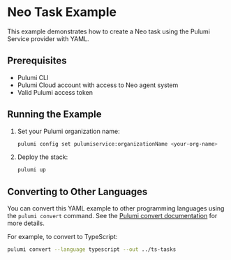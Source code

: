 # Neo Task Example

This example demonstrates how to create a Neo task using the Pulumi Service provider with YAML.

## Prerequisites

- Pulumi CLI
- Pulumi Cloud account with access to Neo agent system
- Valid Pulumi access token

## Running the Example

1. Set your Pulumi organization name:
   ```bash
   pulumi config set pulumiservice:organizationName <your-org-name>
   ```

2. Deploy the stack:
   ```bash
   pulumi up
   ```

## Converting to Other Languages

You can convert this YAML example to other programming languages using the `pulumi convert` command. See the [Pulumi convert documentation](https://www.pulumi.com/docs/iac/cli/commands/pulumi_convert/) for more details.

For example, to convert to TypeScript:
```bash
pulumi convert --language typescript --out ../ts-tasks
```
